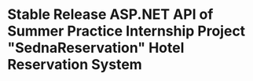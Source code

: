 # Stable Release ASP.NET API of Summer Practice Internship Project "SednaReservation" Hotel Reservation System 
